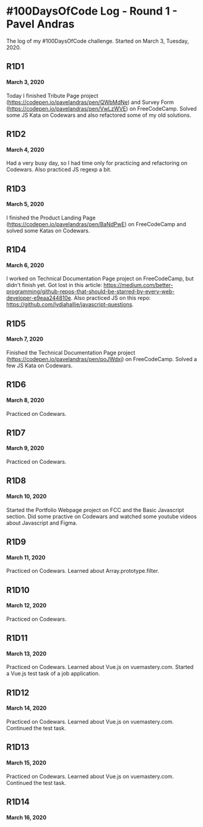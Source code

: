 # #100DaysOfCode Log - Round 1 - Pavel Andras

The log of my #100DaysOfCode challenge. Started on March 3, Tuesday, 2020.

## R1D1

#### March 3, 2020

Today I finished Tribute Page project (https://codepen.io/pavelandras/pen/QWbMdNe) and Survey Form (https://codepen.io/pavelandras/pen/VwLzWVE) on FreeCodeCamp. Solved some JS Kata on Codewars and also refactored some of my old solutions.

## R1D2

#### March 4, 2020

Had a very busy day, so I had time only for practicing and refactoring on Codewars. Also practiced JS regexp a bit.

## R1D3

#### March 5, 2020

I finished the Product Landing Page (https://codepen.io/pavelandras/pen/BaNdPwE) on FreeCodeCamp and solved some Katas on Codewars.

## R1D4

#### March 6, 2020

I worked on Technical Documentation Page project on FreeCodeCamp, but didn't finish yet. Got lost in this article: https://medium.com/better-programming/github-repos-that-should-be-starred-by-every-web-developer-e9eaa244810e. Also practiced JS on this repo: https://github.com/lydiahallie/javascript-questions.

## R1D5

#### March 7, 2020

Finished the Technical Documentation Page project (https://codepen.io/pavelandras/pen/poJWdxj) on FreeCodeCamp. Solved a few JS Kata on Codewars.

## R1D6

#### March 8, 2020

Practiced on Codewars.

## R1D7

#### March 9, 2020

Practiced on Codewars.

## R1D8

#### March 10, 2020

Started the Portfolio Webpage project on FCC and the Basic Javascript section. Did some practive on Codewars and watched some youtube videos about Javascript and Figma.

## R1D9

#### March 11, 2020

Practiced on Codewars. Learned about Array.prototype.filter.

## R1D10

#### March 12, 2020

Practiced on Codewars.

## R1D11

#### March 13, 2020

Practiced on Codewars. Learned about Vue.js on vuemastery.com. Started a Vue.js test task of a job application.

## R1D12

#### March 14, 2020

Practiced on Codewars. Learned about Vue.js on vuemastery.com. Continued the test task.

## R1D13

#### March 15, 2020

Practiced on Codewars. Learned about Vue.js on vuemastery.com. Continued the test task.

## R1D14

#### March 16, 2020
